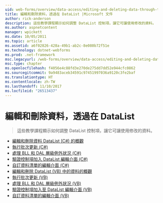```yaml
---
uid: web-forms/overview/data-access/editing-and-deleting-data-through-the-datalist/index
title: 編輯和刪除資料，透過在 DataList |Microsoft 文件
author: rick-anderson
description: 這些教學課程顯示如何調整 DataList 控制項，讓它可讓使用修改的資料。
ms.author: aspnetcontent
manager: wpickett
ms.date: 10/05/2011
ms.topic: article
ms.assetid: a6f02826-428a-49b1-ab2c-8e080b72f51e
ms.technology: dotnet-webforms
ms.prod: .net-framework
msc.legacyurl: /web-forms/overview/data-access/editing-and-deleting-data-through-the-datalist
msc.type: chapter
ms.openlocfilehash: f4056e4c88fd3e270de275dd7dd52e944cfc0862
ms.sourcegitcommit: 9a9483aceb34591c97451997036a9120c3fe2baf
ms.translationtype: HT
ms.contentlocale: zh-TW
ms.lasthandoff: 11/10/2017
ms.locfileid: "26513437"
---
```

<a name="editing-and-deleting-data-through-the-datalist"></a>編輯和刪除資料，透過在 DataList
====================
> 這些教學課程顯示如何調整 DataList 控制項，讓它可讓使用修改的資料。


- [編輯和刪除資料 DataList (C#) 的概觀](an-overview-of-editing-and-deleting-data-in-the-datalist-cs.md)
- [執行批次更新 (C#)](performing-batch-updates-cs.md)
- [處理 BLL 和 DAL 層級例外狀況 (C#)](handling-bll-and-dal-level-exceptions-cs.md)
- [驗證控制項加入 DataList 編輯介面 (C#)](adding-validation-controls-to-the-datalist-s-editing-interface-cs.md)
- [自訂資料清單的編輯介面 (C#)](customizing-the-datalist-s-editing-interface-cs.md)
- [編輯和刪除 DataList (VB) 中的資料的概觀](an-overview-of-editing-and-deleting-data-in-the-datalist-vb.md)
- [執行批次更新 (VB)](performing-batch-updates-vb.md)
- [處理 BLL 和 DAL 層級例外狀況 (VB)](handling-bll-and-dal-level-exceptions-vb.md)
- [驗證控制項加入至 DataList 編輯介面 (VB)](adding-validation-controls-to-the-datalist-s-editing-interface-vb.md)
- [自訂資料清單的編輯介面 (VB)](customizing-the-datalist-s-editing-interface-vb.md)
